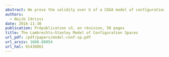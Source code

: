 ```yaml
---
abstract: We prove the validity over ℝ of a CDGA model of configuration spaces for simply connected manifolds of dimension at least 4, answering a conjecture of Lambrechts–Stanley. We get as a result that the real homotopy type of such configuration spaces only depends on a Poincaré duality model of the manifold. We moreover prove that our model is compatible with the action of the Fulton–MacPherson operad when the manifold is framed, by relying on Kontsevich’s proof of the formality of the little disks operads. We use this more precise result to get a complex computing factorization homology of framed manifolds.
authors:
  - Najib Idrissi
date: 2016-11-30
publication: Prépublication v3, en révision, 50 pages
title: The Lambrechts–Stanley Model of Configuration Spaces
url_pdf: /pdf/papers/model-conf-sp.pdf
url_arxiv: 1608.08054
url_hal: 01438861
---
```

